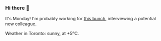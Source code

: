 ### Hi there :wave:

It's Monday! I'm probably working for [this bunch](https://github.com/kohofinancial), interviewing a potential new colleague.

Weather in Toronto: sunny, at +5°C.
